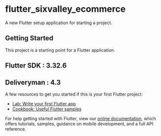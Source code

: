 # flutter_sixvalley_ecommerce

A new Flutter setup application for starting a project.

## Getting Started

This project is a starting point for a Flutter application.

## Flutter SDK : 3.32.6
## Deliveryman : 4.3

A few resources to get you started if this is your first Flutter project:

- [Lab: Write your first Flutter app](https://flutter.dev/docs/get-started/codelab)
- [Cookbook: Useful Flutter samples](https://flutter.dev/docs/cookbook)

For help getting started with Flutter, view our
[online documentation](https://flutter.dev/docs), which offers tutorials,
samples, guidance on mobile development, and a full API reference.
